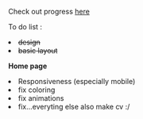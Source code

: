 Check out progress [here](https://lunavb.github.io/Portfolio/home.html)

To do list : 
<li><s>design</s>
<li><s>basic layout</s>

<b>Home page</b>
<li>Responsiveness (especially mobile)
<li>fix coloring
<li>fix animations
<li>fix...everyting else also make cv :/
